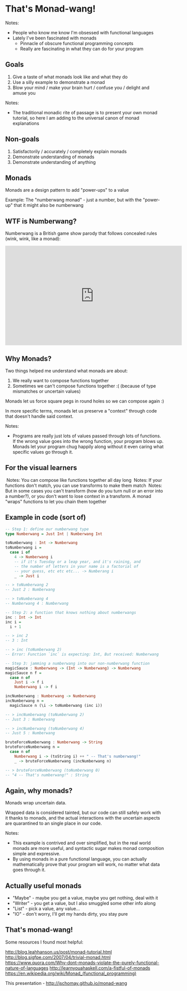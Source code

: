 That's Monad-wang!
==============================

Notes:
- People who know me know I'm obsessed with functional languages
- Lately I've been fascinated with monads
  - Pinnacle of obscure functional programming concepts
  - Really are fascinating in what they can do for your program


## Goals

1. Give a taste of what monads look like and what they do
2. Use a silly example to demonstrate a monad
3. Blow your mind / make your brain hurt / confuse you / delight and amuse you

Notes:
- The traditional  monadic rite of passage is to present your own monad tutorial, so here I am adding to the universal canon of monad explanations


## Non-goals

1. Satisfactorily / accurately / completely explain monads
2. Demonstrate understanding of monads
3. Demonstrate understanding of anything



## Monads

Monads are a design pattern to add "power-ups" to a value

Example: The "numberwang monad" - just a number, but with the "power-up" that it might also be numberwang
<!-- .element: class="fragment" -->



## WTF is Numberwang?

Numberwang is a British game show parody that follows concealed rules (wink, wink, like a monad):

<iframe width="560" height="315" src="https://www.youtube.com/embed/qjOZtWZ56lc" frameborder="0" allowfullscreen></iframe>



## Why Monads?

Two things helped me understand what monads are about:

1. We really want to compose functions together <!-- .element: class="fragment" -->
2. Sometimes we can't compose functions together :( (because of type mismatches or uncertain values) <!-- .element: class="fragment" -->

Monads let us force square pegs in round holes so we can compose again :) <!-- .element: class="fragment" -->

In more specific terms, monads let us preserve a "context" through code that doesn't handle said context. <!-- .element: class="fragment" -->

Notes:
- Programs are really just lots of values passed through lots of functions.  If the wrong value goes into the wrong function, your program blows up.  Monads let your program chug happily along without it even caring what specific values go through it.



## For the visual learners


<img data-src="images/compose.png">
Notes:
You can compose like functions together all day long


<img data-src="images/map.png">
Notes:
If your functions don't match, you can use transforms to make them match


<img data-src="images/monad.png">
Notes:
But in some cases you can't transform (how do you turn null or an error into a number?), or you don't want to lose context in a transform.
A monad "wraps" functions to let you chain them together



## Example in code (sort of)

```haskell
-- Step 1: define our numberwang type
type Numberwang = Just Int | Numberwang Int

toNumberwang : Int -> Numberwang
toNumberwang i =
  case i of
    4 -> Numberwang i
    -- if it's Tuesday or a leap year, and it's raining, and
    -- the number of letters in your name is a factorial of
    -- your guess, etc etc etc... -> Numberang i
    _ -> Just i

-- > toNumberwang 2
-- Just 2 : Numberwang

-- > toNumberwang 4
-- Numberwang 4 : Numberwang
```


```haskell
-- Step 2: a function that knows nothing about numberwangs
inc : Int -> Int
inc i =
  i + 1

-- > inc 2
-- 3 : Int

-- > inc (toNumberwang 2)
-- Error: Function `inc` is expecting: Int, But received: Numberwang
```


```haskell
-- Step 3: jamming a numberwang into our non-numberwang function
magicSauce : Numberwang -> (Int -> Numberwang) -> Numberwang
magicSauce n f =
  case n of
    Just i -> f i
    Numberwang i -> f i

incNumberwang : Numberwang -> Numberwang
incNumberwang n =
  magicSauce n (\i -> toNumberwang (inc i))

-- > incNumberwang (toNumberwang 2)
-- Just 3 : Numberwang

-- > incNumberwang (toNumberwang 4)
-- Just 5 : Numberwang

bruteForceNumberwang : Numberwang -> String
bruteForceNumberwang n =
  case n of
    Numberwang i -> (toString i) ++ " -- That's numberwang!"
    _ -> bruteForceNumberwang (incNumberwang n)

-- > bruteForceNumberwang (toNumberwang 0)
-- "4 -- That's numberwang!" : String
```



## Again, why monads?

Monads wrap uncertain data.

Wrapped data is considered tainted, but our code can still safely work with it thanks to monads,
and the actual interactions with the uncertain aspects are quarantined to an single place in our code.

Notes:
- This example is contrived and over simplified, but in the real world monads are more useful, and syntactic sugar makes monad composition simple and expressive.
- By using monads in a pure functional language, you can actually mathematically prove that your program will work, no matter what data goes through it. 



## Actually useful monads

- "Maybe" - maybe you get a value,  maybe you get nothing, deal with it <!-- .element: class="fragment" -->
- "Writer" - you get a value, but I also smuggled some other info along <!-- .element: class="fragment" -->
- "List" - pick a value, any value... <!-- .element: class="fragment" -->
- "IO" - don't worry, I'll get my hands dirty, you stay pure <!-- .element: class="fragment" -->



## That's monad-wang!

Some resources I found most helpful:

http://blog.leahhanson.us/post/monad-tutorial.html
http://blog.sigfpe.com/2007/04/trivial-monad.html
https://www.quora.com/Why-dont-monads-violate-the-purely-functional-nature-of-languages
http://learnyouahaskell.com/a-fistful-of-monads
<a href="https://en.wikipedia.org/wiki/Monad_(functional_programming)">https://en.wikipedia.org/wiki/Monad_(functional_programming)</a>

This presentation - http://jschomay.github.io/monad-wang
